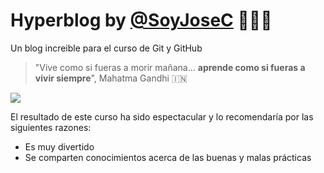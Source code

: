#  Hyperblog by  [@SoyJoseC](https://github.com/SoyJoseC "@SoyJoseC")  👨🏾‍💻
Un blog increible para el curso de Git y GitHub
>"Vive como si fueras a morir mañana... **aprende como si fueras a vivir siempre**", Mahatma Gandhi 🇮🇳

[![](https://cdn.bioguia.com/embed/7a92733dd398fb0260582ed2f513fc770411526570912/9_mitos_sobre_el_espacio_exterior_que_probablemente_creias_que_eran_verdad)](https://cdn.bioguia.com/embed/7a92733dd398fb0260582ed2f513fc770411526570912/9_mitos_sobre_el_espacio_exterior_que_probablemente_creias_que_eran_verdad)

El resultado de este curso ha sido espectacular y lo recomendaría por las siguientes razones:
- Es muy divertido
- Se comparten conocimientos acerca de las buenas y malas prácticas
